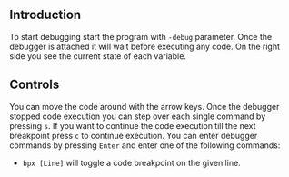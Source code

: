 ## Introduction
To start debugging start the program with `-debug` parameter. Once the debugger is attached it will wait before executing any code. On the right side you see the current state of each variable.

## Controls
You can move the code around with the arrow keys.
Once the debugger stopped code execution you can step over each single command by pressing `s`. If you want to continue the code execution till the next breakpoint press `c` to continue execution.
You can enter debugger commands by pressing `Enter` and enter one of the following commands:
* `bpx [Line]` will toggle a code breakpoint on the given line.